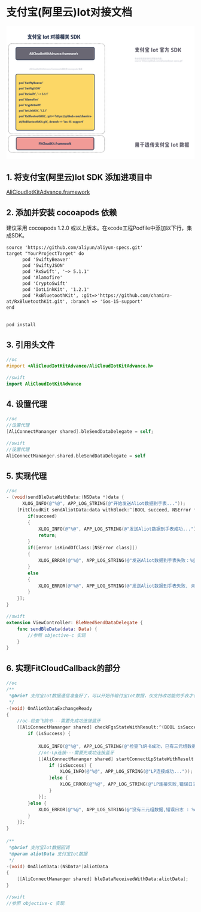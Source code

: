 # 支付宝(阿里云)Iot对接文档

![支付宝 Iot 对接相关 SDK](media/aliot.png)

## 1. 将支付宝(阿里云)Iot SDK 添加进项目中

[AliCloudIotKitAdvance.framework](AliCouldIotKitAdvance.framework)

## 2. 添加并安装 cocoapods 依赖

建议采用 cocoapods 1.2.0 或以上版本。在xcode工程Podfile中添加以下行，集成SDK。

```
source 'https://github.com/aliyun/aliyun-specs.git'
target "YourProjectTarget" do
      pod 'SwiftyBeaver'
      pod 'SwiftyJSON'
      pod 'RxSwift', '~> 5.1.1'
      pod 'Alamofire'
      pod 'CryptoSwift'
      pod 'IotLinkKit', '1.2.1'
      pod 'RxBluetoothKit', :git=>'https://github.com/chamira-at/RxBluetoothKit.git', :branch => 'ios-15-support'
end
        
```

```
pod install

```

## 3. 引用头文件

```objective-c
//oc
#import <AliCloudIotKitAdvance/AliCloudIotKitAdvance.h>

```

```swift
//swift
import AliCloudIotKitAdvance
```

## 4. 设置代理

```objective-c
//oc
//设置代理
[AliConnectMananger shared].bleSendDataDelegate = self;

```

```swift
//swift
//设置代理
AliConnectMananger.shared.bleSendDataDelegate = self

```

## 5. 实现代理


```objective-c
//oc
- (void)sendBleDataWithData:(NSData *)data {
      XLOG_INFO(@"%@", APP_LOG_STRING(@"开始发送Aliot数据到手表..."));
    [FitCloudKit sendAliotData:data withBlock:^(BOOL succeed, NSError *error) {
        if(succeed)
        {
            XLOG_INFO(@"%@", APP_LOG_STRING(@"发送Aliot数据到手表成功..."));
            return;
        }
        if([error isKindOfClass:[NSError class]])
        {
            XLOG_ERROR(@"%@", APP_LOG_STRING(@"发送Aliot数据到手表失败：%@...", [error localizedDescription]));
        }
        else
        {
            XLOG_ERROR(@"%@", APP_LOG_STRING(@"发送Aliot数据到手表失败, 未知错误..."));
        }
    }];
}

```

```swift
//swift
extension ViewController: BleNeedSendDataDelegate {
    func sendBleData(data: Data) {
        //参照 objective-c 实现
    } 
}

```

## 6. 实现FitCloudCallback的部分

```objective-c
//oc
/**
 *@brief 支付宝Iot数据通信准备好了，可以开始传输付宝Iot数据，仅支持改功能的手表才有该回调
 */
-(void) OnAliotDataExchangeReady
{
    //oc-检查飞鸽书---需要先成功连接蓝牙
    [[AliConnectMananger shared] checkFgsStateWithResult:^(BOOL isSuccess, NSDictionary* data) {
        if (isSuccess) {
            
            XLOG_INFO(@"%@", APP_LOG_STRING(@"检查飞鸽书成功，已有三元组数据..."));
            //oc-Lp连接---需要先成功连接蓝牙
            [[AliConnectMananger shared] startConnectLpStateWithResult:^(BOOL isSuccess, NSDictionary* data) {
                if (isSuccess) {
                    XLOG_INFO(@"%@", APP_LOG_STRING(@"LP连接成功..."));
                }else {
                    XLOG_ERROR(@"%@", APP_LOG_STRING(@"LP连接失败,错误日志 : %@...", data[@"msg"]));
                }
            }];
        }else {
            XLOG_ERROR(@"%@", APP_LOG_STRING(@"没有三元组数据,错误日志 : %@...", data[@"msg"]));
        }
    }];
}

/**
 *@brief 支付宝Iot数据回调
 *@param aliotData 支付宝Iot数据
 */
-(void) OnAliotData:(NSData*)aliotData
{
    [[AliConnectMananger shared] bleDataReceivedWithData:aliotData];
}

```

```swift
//swift
//参照 objective-c 实现

```